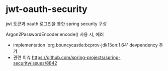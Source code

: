 # jwt-oauth-security
jwt 토큰과 oauth 로그인을 통한 spring security 구성


Argon2PasswordEncoder.encode() 사용 시, 에러
- implementation 'org.bouncycastle:bcprov-jdk15on:1.64' devpendency 추가
- 관련 이슈 https://github.com/spring-projects/spring-security/issues/8842